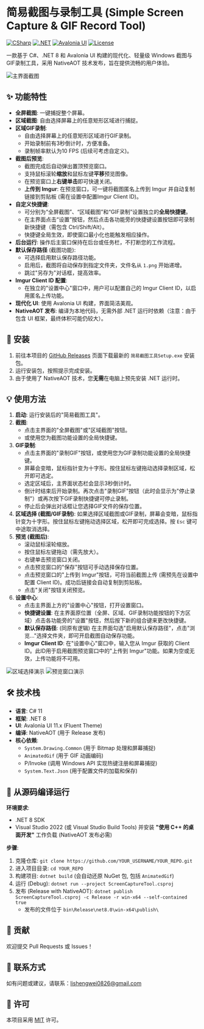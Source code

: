 # 简易截图与录制工具 (Simple Screen Capture & GIF Record Tool)

[![CSharp](https://img.shields.io/badge/C%23-11-blueviolet)](https://docs.microsoft.com/en-us/dotnet/csharp/) [![.NET](https://img.shields.io/badge/.NET-8.0-blue)](https://dotnet.microsoft.com/) [![Avalonia UI](https://img.shields.io/badge/Avalonia%20UI-11.x-orange)](https://avaloniaui.net/) [![License](https://img.shields.io/badge/License-MIT-blue.svg)](LICENSE) <!-- 您需要添加一个 LICENSE 文件 -->

一款基于 C#、.NET 8 和 Avalonia UI 构建的现代化、轻量级 Windows 截图与GIF录制工具，采用 NativeAOT 技术发布，旨在提供流畅的用户体验。

![主界面截图](https://i.imgur.com/Wj18JGu.png) <!-- 提示：请替换为您的实际主界面截图链接 -->

## ✨ 功能特性

- **全屏截图**: 一键捕捉整个屏幕。
- **区域截图**: 自由选择屏幕上的任意矩形区域进行捕捉。
- **区域GIF录制**: 
    - 自由选择屏幕上的任意矩形区域进行GIF录制。
    - 开始录制前有3秒倒计时，方便准备。
    - 录制帧率默认为10 FPS (后续可考虑自定义)。
- **截图后预览**:
  - 截图完成后自动弹出置顶预览窗口。
  - 支持鼠标滚轮**缩放**和鼠标左键**平移**预览图像。
  - 在预览窗口上**右键单击**即可快速关闭。
  - **上传到 Imgur**: 在预览窗口，可一键将截图匿名上传到 Imgur 并自动复制链接到剪贴板 (需在设置中配置Imgur Client ID)。
- **自定义快捷键**:
  - 可分别为“全屏截图”、“区域截图”和“GIF录制”设置独立的**全局快捷键**。
  - 在主界面点击“设置”按钮，然后点击各功能旁的快捷键设置按钮即可录制新快捷键（需包含 Ctrl/Shift/Alt）。
  - 快捷键全局生效，即使窗口最小化也能触发相应操作。
- **后台运行**: 操作后主窗口保持在后台或任务栏，不打断您的工作流程。
- **默认保存路径** (截图功能):
  - 可选择启用默认保存路径功能。
  - 启用后，截图将自动保存到指定文件夹，文件名从 `1.png` 开始递增。
  - 跳过"另存为"对话框，提高效率。
- **Imgur Client ID 配置**: 
  - 在独立的"设置中心"窗口中，用户可以配置自己的 Imgur Client ID，以启用匿名上传功能。
- **现代化 UI**: 使用 Avalonia UI 构建，界面简洁美观。
- **NativeAOT 发布**: 编译为本地代码，无需外部 .NET 运行时依赖（注意：由于包含 UI 框架，最终体积可能仍较大）。

## 🚀 安装

1.  前往本项目的 [GitHub Releases](https://github.com/ielts0826/-SimpleScreenShot/releases) 页面下载最新的 `简易截图工具Setup.exe` 安装包。 <!-- 提示：请替换为您的实际 GitHub 仓库链接 -->
2.  运行安装包，按照提示完成安装。
3.  由于使用了 NativeAOT 技术，您**无需**在电脑上预先安装 .NET 运行时。

## 💡 使用方法

1.  **启动**: 运行安装后的"简易截图工具"。
2.  **截图**:
    - 点击主界面的"全屏截图"或"区域截图"按钮。
    - 或使用您为截图功能设置的全局快捷键。
3.  **GIF录制**:
    - 点击主界面的"录制GIF"按钮，或使用您为GIF录制功能设置的全局快捷键。
    - 屏幕会变暗，鼠标指针变为十字形。按住鼠标左键拖动选择录制区域，松开即可选定。
    - 选定区域后，主界面状态栏会显示3秒倒计时。
    - 倒计时结束后开始录制。再次点击"录制GIF"按钮（此时会显示为"停止录制"）或再次按下GIF录制快捷键可停止录制。
    - 停止后会弹出对话框让您选择GIF文件的保存位置。
4.  **区域选择 (截图/GIF录制)**: 如果选择区域截图或GIF录制，屏幕会变暗，鼠标指针变为十字形。按住鼠标左键拖动选择区域，松开即可完成选择。按 `Esc` 键可中途取消选择。
5.  **预览 (截图后)**: 
    - 滚动鼠标滚轮缩放。
    - 按住鼠标左键拖动（需先放大）。
    - 右键单击预览窗口关闭。
    - 点击预览窗口的"保存"按钮可手动选择保存位置。
    - 点击预览窗口的"上传到 Imgur"按钮，可将当前截图上传 (需预先在设置中配置 Client ID)。成功后链接会自动复制到剪贴板。
    - 点击"关闭"按钮关闭预览。
6.  **设置中心**: 
    - 点击主界面上方的"设置中心"按钮，打开设置窗口。
    - **快捷键设置**: 在主界面原位置（全屏、区域、GIF录制功能按钮的下方区域）点击各功能旁的"设置"按钮，然后按下新的组合键来更改快捷键。
    - **默认保存路径**: (同原有逻辑) 在主界面勾选"启用默认保存路径"，点击"浏览..."选择文件夹，即可开启截图自动保存功能。
    - **Imgur Client ID**: 在"设置中心"窗口中，输入您从 Imgur 获取的 Client ID。此ID用于启用截图预览窗口中的"上传到 Imgur"功能。如果为空或无效，上传功能将不可用。

<!-- 提示：建议添加GIF演示录制功能和Imgur上传流程 -->
![区域选择演示](images/region_select.gif) <!-- 提示：请替换为您的实际 GIF 链接 -->
![预览窗口演示](images/preview_window.gif) <!-- 提示：请替换为您的实际 GIF 链接 -->


## 🛠️ 技术栈

- **语言**: C# 11
- **框架**: .NET 8
- **UI**: Avalonia UI 11.x (Fluent Theme)
- **编译**: NativeAOT (用于 Release 发布)
- **核心依赖**:
  - `System.Drawing.Common` (用于 Bitmap 处理和屏幕捕捉)
  - `AnimatedGif` (用于 GIF 动画编码)
  - P/Invoke (调用 Windows API 实现热键注册和屏幕捕捉)
  - `System.Text.Json` (用于配置文件的加载和保存)

## 🔧 从源码编译运行

**环境要求**:

- .NET 8 SDK
- Visual Studio 2022 (或 Visual Studio Build Tools) 并安装 **"使用 C++ 的桌面开发"** 工作负载 (NativeAOT 发布必需)

**步骤**:

1.  克隆仓库: `git clone https://github.com/YOUR_USERNAME/YOUR_REPO.git` <!-- 提示：请替换为您的实际 GitHub 仓库链接 -->
2.  进入项目目录: `cd YOUR_REPO`
3.  构建项目: `dotnet build` (会自动还原 NuGet 包, 包括 `AnimatedGif`)
4.  运行 (Debug): `dotnet run --project ScreenCaptureTool.csproj`
5.  发布 (Release with NativeAOT): `dotnet publish ScreenCaptureTool.csproj -c Release -r win-x64 --self-contained true`
    - 发布的文件位于 `bin\Release\net8.0\win-x64\publish\`

## 🤝 贡献

欢迎提交 Pull Requests 或 Issues！

## 📧 联系方式

如有问题或建议，请联系：lishengwei0826@gmail.com

## 📄 许可

本项目采用 [MIT](LICENSE) 许可。 <!-- 提示：请在项目中添加一个名为 LICENSE 的文件，并写入 MIT 许可文本 -->
